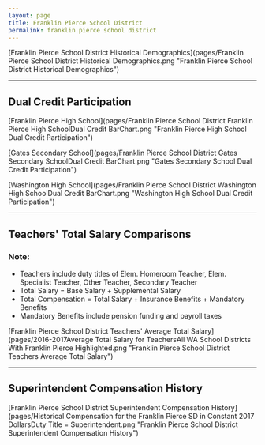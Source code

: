 ```yaml
---
layout: page
title: Franklin Pierce School District
permalink: franklin pierce school district
---
```



[Franklin Pierce School District Historical Demographics](pages/Franklin Pierce School District Historical Demographics.png "Franklin Pierce School District Historical Demographics")

___

## Dual Credit Participation

[Franklin Pierce High School](pages/Franklin Pierce School District Franklin Pierce High SchoolDual Credit BarChart.png "Franklin Pierce High School Dual Credit Participation")

[Gates Secondary School](pages/Franklin Pierce School District Gates Secondary SchoolDual Credit BarChart.png "Gates Secondary School Dual Credit Participation")

[Washington High School](pages/Franklin Pierce School District Washington High SchoolDual Credit BarChart.png "Washington High School Dual Credit Participation")


___

## Teachers' Total Salary Comparisons
### Note:
- Teachers include duty titles of Elem. Homeroom Teacher, Elem. Specialist Teacher, Other Teacher, Secondary Teacher
- Total Salary = Base Salary + Supplemental Salary
- Total Compensation = Total Salary + Insurance Benefits + Mandatory Benefits
- Mandatory Benefits include pension funding and payroll taxes

[Franklin Pierce School District Teachers' Average Total Salary](pages/2016-2017Average Total Salary for TeachersAll WA School Districts With Franklin Pierce Highlighted.png "Franklin Pierce School District Teachers Average Total Salary")


___

## Superintendent Compensation History

[Franklin Pierce School District Superintendent Compensation History](pages/Historical Compensation for the Franklin Pierce SD in Constant 2017 DollarsDuty Title = Superintendent.png "Franklin Pierce School District Superintendent Compensation History")

